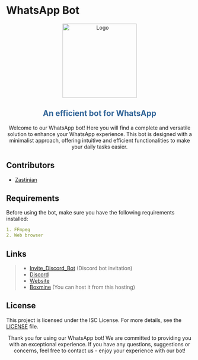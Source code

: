 # WhatsApp Bot

<p align="center">
  <img src="https://cdn.discordapp.com/attachments/851917836041453598/1104801349742362714/Hedystia.png" alt="Logo" width="200" height="200">
</p>
<div align="center">
  <h2 style="color: #336699;">An efficient bot for WhatsApp</h2>
</div>
<div align="center">
  <p>Welcome to our WhatsApp bot! Here you will find a complete and versatile solution to enhance your WhatsApp experience. This bot is designed with a minimalist approach, offering intuitive and efficient functionalities to make your daily tasks easier.</p>
</div>

## Contributors

- [Zastinian](https://github.com/Zastinian)

## Requirements

Before using the bot, make sure you have the following requirements installed:

```yml
1. FFmpeg
2. Web browser
```

## Links

> - [Invite_Discord_Bot](https://hedystia.com/invite) (Discord bot invitation)
> - [Discord](https://hedystia.com/support)
> - [Website](https://hedystia.com/)
> - [Boxmine](https://boxmineworld.com/) (You can host it from this hosting)

## License

This project is licensed under the ISC License. For more details, see the [LICENSE](https://github.com/ThinkR-open/isc-proposal-licence/blob/master/proposal_licence.md) file.

<div align="center">
  <p>Thank you for using our WhatsApp bot! We are committed to providing you with an exceptional experience. If you have any questions, suggestions or concerns, feel free to contact us - enjoy your experience with our bot!</p>
</div>
